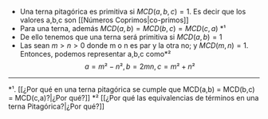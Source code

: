 - Una terna pitagórica es primitiva si $MCD(a,b,c) = 1$. Es decir que los valores a,b,c son [[Números Coprimos|co-primos]]
- Para una terna, además $MCD(a,b) = MCD(b,c) = MCD(c,a)$ \*¹
- De ello tenemos que una terna será primitiva si $MCD(a,b)=1$
- Las sean $m>n>0$ donde m o n es par y la otra no; y $MCD(m,n)=1$. Entonces, podemos representar a,b,c como\*²
$$
a = m²-n², b=2mn, c=m²+n²
$$
***
\*¹. [[¿Por qué en una terna pitagórica se cumple que  MCD(a,b) = MCD(b,c) = MCD(c,a)?|¿Por qué?]]
\*² [[¿Por qué las equivalencias de términos en una terna Pitagórica?|¿Por qué?]]